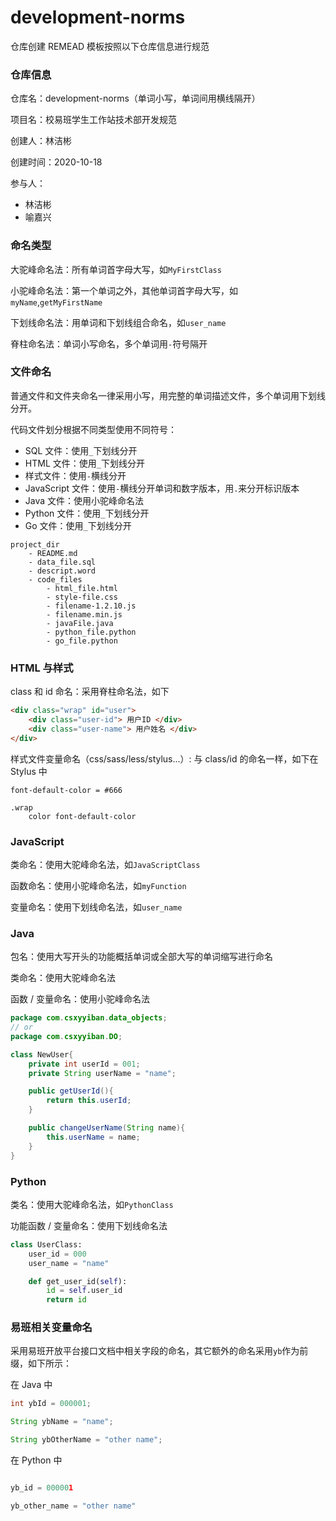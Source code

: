 # development-norms

仓库创建 REMEAD 模板按照以下仓库信息进行规范

### 仓库信息

仓库名：development-norms（单词小写，单词间用横线隔开）

项目名：校易班学生工作站技术部开发规范

创建人：林洁彬

创建时间：2020-10-18

参与人：
- 林洁彬
- 喻嘉兴

### 命名类型

大驼峰命名法：所有单词首字母大写，如`MyFirstClass`

小驼峰命名法：第一个单词之外，其他单词首字母大写，如`myName`,`getMyFirstName`

下划线命名法：用单词和下划线组合命名，如`user_name`

脊柱命名法：单词小写命名，多个单词用`-`符号隔开

### 文件命名

普通文件和文件夹命名一律采用小写，用完整的单词描述文件，多个单词用下划线分开。

代码文件划分根据不同类型使用不同符号：

- SQL 文件：使用`_`下划线分开
- HTML 文件：使用`_`下划线分开
- 样式文件：使用`-`横线分开
- JavaScript 文件：使用`-`横线分开单词和数字版本，用`.`来分开标识版本
- Java 文件：使用小驼峰命名法
- Python 文件：使用`_`下划线分开
- Go 文件：使用`_`下划线分开

```Text
project_dir
    - README.md
    - data_file.sql
    - descript.word
    - code_files
        - html_file.html
        - style-file.css
        - filename-1.2.10.js
        - filename.min.js
        - javaFile.java
        - python_file.python
        - go_file.python
```

### HTML 与样式

class 和 id 命名：采用脊柱命名法，如下

```HTML
<div class="wrap" id="user">
    <div class="user-id"> 用户ID </div>
    <div class="user-name"> 用户姓名 </div>
</div>
```

样式文件变量命名（css/sass/less/stylus...）: 与 class/id 的命名一样，如下在 Stylus 中

```Stylus
font-default-color = #666

.wrap
    color font-default-color
```

### JavaScript

类命名：使用大驼峰命名法，如`JavaScriptClass`

函数命名：使用小驼峰命名法，如`myFunction`

变量命名：使用下划线命名法，如`user_name`

### Java

包名：使用大写开头的功能概括单词或全部大写的单词缩写进行命名

类命名：使用大驼峰命名法

函数 / 变量命名：使用小驼峰命名法

```Java
package com.csxyyiban.data_objects;
// or
package com.csxyyiban.DO;

class NewUser{
    private int userId = 001;
    private String userName = "name";

    public getUserId(){
        return this.userId;
    }

    public changeUserName(String name){
        this.userName = name;
    }
}
```

### Python

类名：使用大驼峰命名法，如`PythonClass`

功能函数 / 变量命名：使用下划线命名法

```Python
class UserClass:
    user_id = 000
    user_name = "name"

    def get_user_id(self):
        id = self.user_id
        return id
```

### 易班相关变量命名

采用易班开放平台接口文档中相关字段的命名，其它额外的命名采用`yb`作为前缀，如下所示：

在 Java 中

```Java
int ybId = 000001;

String ybName = "name";

String ybOtherName = "other name";
```

在 Python 中

``` Python

yb_id = 000001

yb_other_name = "other name"
```
